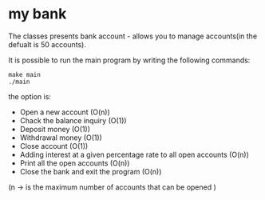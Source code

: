 # my bank

The classes presents bank account - allows you to manage accounts(in the defualt is 50 accounts).

It is possible to run the main program by writing the following commands:

<div dir='ltr'>

    make main
    ./main

</div>

the option is:
* Open a new account		(O(n))
* Chack the balance inquiry 	(O(1))
* Deposit money 		(O(1))
* Withdrawal money		(O(1))
* Close account			(O(1))
* Adding interest at a given percentage rate to all open accounts 	(O(n))
* Print all the open accounts		(O(n))
* Close the bank and exit the program	(O(n))
	
(n -> is the maximum number of accounts that can be opened )
